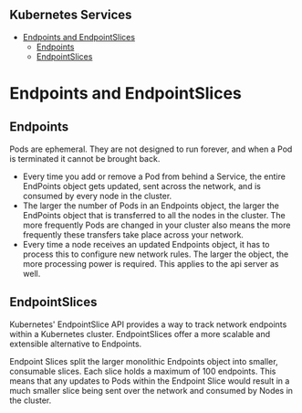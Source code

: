 Kubernetes Services
---
- [Endpoints and EndpointSlices](#endpoints-and-endpointslices)
  - [Endpoints](#endpoints)
  - [EndpointSlices](#endpointslices)


# Endpoints and EndpointSlices
## Endpoints

Pods are ephemeral. They are not designed to run forever, and when a Pod is terminated it cannot be brought back.

* Every time you add or remove a Pod from behind a Service, the entire EndPoints object gets updated, sent across the network, and is consumed by every node in the cluster.
* The larger the number of Pods in an Endpoints object, the larger the EndPoints object that is transferred to all the nodes in the cluster. The more frequently Pods are changed in your cluster also means the more frequently these transfers take place across your network.
* Every time a node receives an updated Endpoints object, it has to process this to configure new network rules. The larger the object, the more processing power is required. This applies to the api server as well. 

## EndpointSlices

Kubernetes' EndpointSlice API provides a way to track network endpoints within a Kubernetes cluster. EndpointSlices offer a more scalable and extensible alternative to Endpoints.

Endpoint Slices split the larger monolithic Endpoints object into smaller, consumable slices. Each slice holds a maximum of 100 endpoints. This means that any updates to Pods within the Endpoint Slice would result in a much smaller slice being sent over the network and consumed by Nodes in the cluster.